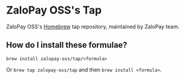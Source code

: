 # ZaloPay OSS's Tap

ZaloPay OSS's [Homebrew](https://brew.sh/) tap repository, maintained by ZaloPay team.

## How do I install these formulae?

`brew install zalopay-oss/tap/<formula>`

Or `brew tap zalopay-oss/tap` and then `brew install <formula>`.
